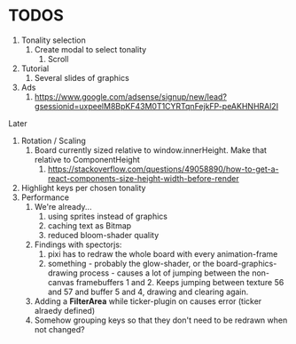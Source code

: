 # TODOS

1. Tonality selection
   1. Create modal to select tonality
      1. Scroll
2. Tutorial
   1. Several slides of graphics
3. Ads
   1. https://www.google.com/adsense/signup/new/lead?gsessionid=uxpeelM8BpKF43M0T1CYRTqnFejkFP-peAKHNHRAl2I


Later
   1. Rotation / Scaling
      1. Board currently sized relative to window.innerHeight. Make that relative to ComponentHeight
         1. https://stackoverflow.com/questions/49058890/how-to-get-a-react-components-size-height-width-before-render
   2. Highlight keys per chosen tonality
   3. Performance
      1. We're already...
         1. using sprites instead of graphics
         2. caching text as Bitmap
         3. reduced bloom-shader quality
      2. Findings with spectorjs:
         1. pixi has to redraw the whole board with every animation-frame
         2. something - probably the glow-shader, or the board-graphics-drawing process - causes a lot of jumping between the non-canvas framebuffers 1 and 2. Keeps jumping between texture 56 and 57 and buffer 5 and 4, drawing and clearing again.
      3. Adding a **FilterArea** while ticker-plugin on causes error (ticker alraedy defined)
      4. Somehow grouping keys so that they don't need to be redrawn when not changed?
